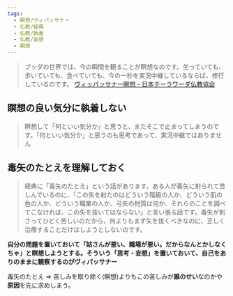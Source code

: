 ```yaml
---
tags:
  - 瞑想/ヴィパッサナー
  - 仏教/経典
  - 仏教/執着
  - 仏教/妄想
  - 瞑想
---
```

>ブッダの世界では、今の瞬間を観ることが瞑想なのです。坐っていても、歩いていても、食べていても、今の一秒を実況中継しているならば、修行しているのです。
>[ヴィッパッサナー瞑想 - 日本テーラワーダ仏教協会](https://j-theravada.com/world/keyword/keyword-19/)

## 瞑想の良い気分に執着しない

>瞑想して「何といい気分か」と思うと、またそこで止まってしまうのです。「何といい気分か」と思うのも思考であって、実況中継ではありません

## 毒矢のたとえを理解しておく

>経典に「毒矢のたとえ」という話があります。ある人が毒矢に射られて苦しんでいるのに、「この矢を射たのはどういう階級の人か、どういう肌の色の人か、どういう職業の人か、弓矢の材質は何か、それらのことを調べてこなければ、この矢を抜いてはならない」と言い張る話です。毒矢が刺さってひどく苦しいのだから、何よりもまず矢を抜くべきなのに、正しく治療することだけはしようとしないのです。

**自分の問題を置いておいて「姑さんが悪い、職場が悪い。だからなんとかしなくちゃ」と瞑想しようとする。そういう「思考・妄想」を置いておいて、自己をありのままに観察するのがヴィパッサナー**

毒矢のたとえ => 苦しみを取り除く(瞑想)よりもこの苦しみが**誰のせい**なのかや**原因**を先に求めしまう。